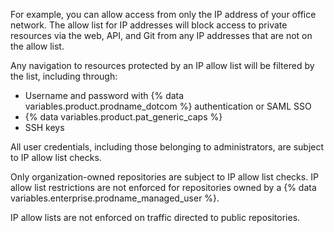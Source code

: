For example, you can allow access from only the IP address of your office network. The allow list for IP addresses will block access to private resources via the web, API, and Git from any IP addresses that are not on the allow list.

Any navigation to resources protected by an IP allow list will be filtered by the list, including through:

* Username and password with {% data variables.product.prodname_dotcom %} authentication or SAML SSO
* {% data variables.product.pat_generic_caps %}
* SSH keys

All user credentials, including those belonging to administrators, are subject to IP allow list checks.

Only organization-owned repositories are subject to IP allow list checks. IP allow list restrictions are not enforced for repositories owned by a {% data variables.enterprise.prodname_managed_user %}. 

IP allow lists are not enforced on traffic directed to public repositories.

